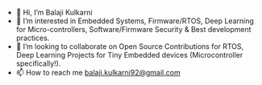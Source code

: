 - 👋 Hi, I’m Balaji Kulkarni
- 👀 I’m interested in Embedded Systems, Firmware/RTOS, Deep Learning for Micro-controllers, Software/Firmware Security & Best development practices.
- 💞️ I’m looking to collaborate on Open Source Contributions for RTOS, Deep Learning Projects for Tiny Embedded devices (Microcontroller specifically!).
- 📫 How to reach me balaji.kulkarni92@gmail.com

<!---
balajikulkarni/balajikulkarni is a ✨ special ✨ repository because its `README.md` (this file) appears on your GitHub profile.
You can click the Preview link to take a look at your changes.
--->
